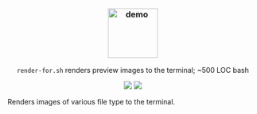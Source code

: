 <h3 align="center"><img src="./test/render-for.demo.gif" alt="demo" height="100px"></h3>
<p align="center"><code>render-for.sh</code> renders preview images to the terminal; ~500 LOC bash</p>
<p align="center">
<a href="https://github.com/iambumblehead/render-thumb-for.sh/workflows"><img src="https://github.com/iambumblehead/render-thumb-for.sh/workflows/shellcheck/badge.svg"></a>
<a href="./LICENSE.md"><img src="https://img.shields.io/badge/license-ISC-blue.svg"></a>
</p>

Renders images of various file type to the terminal.


[0]: https://img.shields.io/badge/license-ISC-blue.svg
[1]: ./LICENSE

